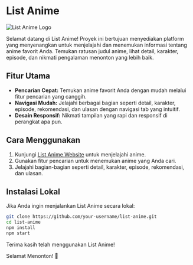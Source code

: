 # List Anime

![List Anime Logo](link/to/logo.png)

Selamat datang di List Anime! Proyek ini bertujuan menyediakan platform yang menyenangkan untuk menjelajahi dan menemukan informasi tentang anime favorit Anda. Temukan ratusan judul anime, lihat detail, karakter, episode, dan nikmati pengalaman menonton yang lebih baik.

## Fitur Utama

- **Pencarian Cepat:** Temukan anime favorit Anda dengan mudah melalui fitur pencarian yang canggih.
- **Navigasi Mudah:** Jelajahi berbagai bagian seperti detail, karakter, episode, rekomendasi, dan ulasan dengan navigasi tab yang intuitif.
- **Desain Responsif:** Nikmati tampilan yang rapi dan responsif di perangkat apa pun.

## Cara Menggunakan

1. Kunjungi [List Anime Website](https://anime.ahmadzidni.site) untuk menjelajahi anime.
2. Gunakan fitur pencarian untuk menemukan anime yang Anda cari.
3. Jelajahi bagian-bagian seperti detail, karakter, episode, rekomendasi, dan ulasan.

## Instalasi Lokal

Jika Anda ingin menjalankan List Anime secara lokal:

```bash
git clone https://github.com/your-username/list-anime.git
cd list-anime
npm install
npm start
```

Terima kasih telah menggunakan List Anime!

Selamat Menonton! 🎉

